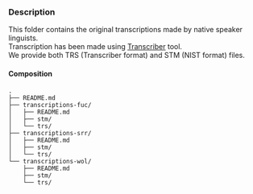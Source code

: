 ### Description
This folder contains the original transcriptions made by native speaker linguists.    
Transcription has been made using [Transcriber](https://perso.ens-lyon.fr/matthieu.quignard/Transcriber/) tool.    
We provide both TRS (Transcriber format) and STM (NIST format) files. 
     
#### Composition

	.       
	├── README.md       
	├── transcriptions-fuc/         
	│   ├── README.md    
	│   ├── stm/    
	│   └── trs/    
	├── transcriptions-srr/    
	│   ├── README.md     
	│   ├── stm/    
	│   └── trs/    
	└── transcriptions-wol/    
	    ├── README.md    
	    ├── stm/    
	    └── trs/    

